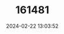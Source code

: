 ---
title: "161481"
category: "Schroederobatis americana"
draft: false
date: 2024-02-22 13:03:52
languages:
  English: ["American Legskate"]
---